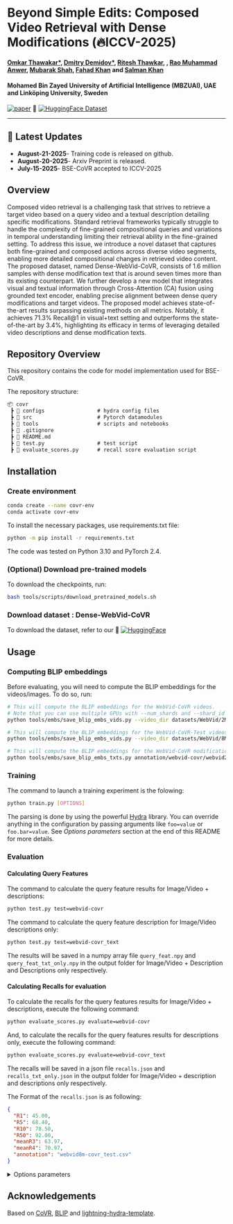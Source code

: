 
# Beyond Simple Edits: Composed Video Retrieval with Dense Modifications (🔥ICCV-2025)

#### [Omkar Thawakar*](https://scholar.google.com/citations?user=flvl5YQAAAAJ&hl=en), [Dmitry Demidov*](https://scholar.google.com/citations?user=k3euI0sAAAAJ&hl=en), [Ritesh Thawkar](#), , [Rao Muhammad Anwer](https://scholar.google.com/citations?hl=en&authuser=1&user=_KlvMVoAAAAJ), [Mubarak Shah](https://scholar.google.com/citations?user=p8gsO3gAAAAJ&hl=en), [Fahad Khan](https://sites.google.com/view/fahadkhans/home) and [Salman Khan](https://salman-h-khan.github.io/)


#### **Mohamed Bin Zayed University of Artificial Intelligence (MBZUAI), UAE** and Linköping University, Sweden

[![paper](https://img.shields.io/badge/arXiv-Paper-<COLOR>.svg)](#)
🤗 [![HuggingFace Dataset](https://img.shields.io/badge/HuggingFace-Page-F9D371)]([#](https://huggingface.co/datasets/omkarthawakar/Dense-WebVid-CoVR))


---

## 📢 Latest Updates
- **August-21-2025**- Training code is released on github.
- **August-20-2025**- Arxiv Preprint is released.
- **July-15-2025**- BSE-CoVR accepted to ICCV-2025


## Overview
Composed video retrieval is a challenging task that strives to retrieve a target video based on a query video and a textual description detailing specific modifications. Standard retrieval frameworks typically struggle to handle the complexity of fine-grained compositional queries and variations in temporal understanding limiting their retrieval ability in the fine-grained setting. 
To address this issue, we introduce a novel dataset that captures both fine-grained and composed actions across diverse video segments, enabling more detailed compositional changes in retrieved video content.
The proposed dataset, named Dense-WebVid-CoVR, consists of 1.6 million samples with dense modification text that is around seven times more than its existing counterpart. We further develop a new model that integrates visual and textual information through Cross-Attention (CA) fusion using grounded text encoder, enabling precise alignment between dense query modifications and target videos. The proposed model achieves state-of-the-art results surpassing existing methods on all metrics. Notably, it achieves 71.3\% Recall@1 in visual+text setting and outperforms the state-of-the-art by 3.4\%, highlighting its efficacy in terms of leveraging detailed video descriptions and dense modification texts.

## Repository Overview

This repository contains the code for model implementation used for BSE-CoVR.

The repository structure: 

```markdown
📦 covr
 ┣ 📂 configs                 # hydra config files
 ┣ 📂 src                     # Pytorch datamodules
 ┣ 📂 tools                   # scripts and notebooks
 ┣ 📜 .gitignore
 ┣ 📜 README.md
 ┣ 📜 test.py                 # test script
 ┣ 📜 evaluate_scores.py      # recall score evaluation script
 ```

## Installation

### Create environment

```bash
conda create --name covr-env
conda activate covr-env
```

To install the necessary packages, use requirements.txt file:
```bash
python -m pip install -r requirements.txt
```

The code was tested on Python 3.10 and PyTorch 2.4.


### (Optional) Download pre-trained models

To download the checkpoints, run:
```bash
bash tools/scripts/download_pretrained_models.sh
```

### Download dataset : Dense-WebVid-CoVR

To download the dataset, refer to our 🤗 [![HuggingFace](https://img.shields.io/badge/HuggingFace-Page-F9D371)]([#](https://huggingface.co/datasets/omkarthawakar/Dense-WebVid-CoVR))

## Usage

### Computing BLIP embeddings

Before evaluating, you will need to compute the BLIP embeddings for the videos/images. To do so, run:
```bash
# This will compute the BLIP embeddings for the WebVid-CoVR videos. 
# Note that you can use multiple GPUs with --num_shards and --shard_id
python tools/embs/save_blip_embs_vids.py --video_dir datasets/WebVid/2M/train --todo_ids annotation/webvid-covr/webvid2m-covr_train.csv 

# This will compute the BLIP embeddings for the WebVid-CoVR-Test videos.
python tools/embs/save_blip_embs_vids.py --video_dir datasets/WebVid/8M/train --todo_ids annotation/webvid-covr/webvid8m-covr_test.csv 

# This will compute the BLIP embeddings for the WebVid-CoVR modifications text. Only needed if using the caption retrieval loss (model/loss_terms=si_ti+si_tc).
python tools/embs/save_blip_embs_txts.py annotation/webvid-covr/webvid2m-covr_train.csv datasets/WebVid/2M/blip-vid-embs-large-all
```

### Training

The command to launch a training experiment is the folowing:
```bash
python train.py [OPTIONS]
```
The parsing is done by using the powerful [Hydra](https://github.com/facebookresearch/hydra) library. You can override anything in the configuration by passing arguments like ``foo=value`` or ``foo.bar=value``. See *Options parameters* section at the end of this README for more details.


### Evaluation

#### Calculating Query Features

The command to calculate the query feature results for Image/Video + descriptions:
```bash
python test.py test=webvid-covr
```

The command to calculate the query feature description for Image/Video descriptions only:
```bash
python test.py test=webvid-covr_text
```

The results will be saved in a numpy array file `query_feat.npy` and `query_feat_txt_only.npy` in the output folder for Image/Video + Description and Descriptions only respectively.

#### Calculating Recalls for evaluation

To calculate the recalls for the query features results for Image/Video + descriptions, execute the following command:
```bash
python evaluate_scores.py evaluate=webvid-covr
```

And, to calculate the recalls for the query features results for descriptions only, execute the following command:
```bash
python evaluate_scores.py evaluate=webvid-covr_text
```

The recalls will be saved in a json file `recalls.json` and `recalls_txt_only.json` in the output folder for Image/Video + description and descriptions only respectively.

The Format of the `recalls.json` is as following:
```json
{
  "R1": 45.00,
  "R5": 68.40,
  "R10": 78.50,
  "R50": 92.00,
  "meanR3": 63.97,
  "meanR4": 70.97,
  "annotation": "webvid8m-covr_test.csv"
}
```

<details><summary>Options parameters</summary>


#### Datasets:
- ``data=webvid-covr``: WebVid-CoVR datasets.
- ``data=cirr``: CIRR dataset.
- ``data=fashioniq``: FashionIQ dataset.


#### Models:
- ``model=blip-large``: BLIP model.

#### Tests:
- ``test=all``: Test on WebVid-CoVR, CIRR and all three Fashion-IQ test sets.
- ``test=webvid-covr``: Test on WebVid-CoVR.
- ``test=cirr``: Test on CIRR.
- ``test=fashioniq``: Test on all three Fashion-IQ test sets (``dress``, ``shirt`` and ``toptee``).

#### Checkpoints:
- ``model/ckpt=blip-l-coco``: Default checkpoint for BLIP-L finetuned on COCO.
- ``model/ckpt=webvid-covr``: Default checkpoint for CoVR finetuned on WebVid-CoVR.

#### Training
- ``trainer=gpu``: training with CUDA, change ``devices`` to the number of GPUs you want to use.
- ``trainer=ddp``: training with Distributed Data Parallel (DDP), change ``devices`` and ``num_nodes`` to the number of GPUs and number of nodes you want to use.
- ``trainer=cpu``: training on the CPU (not recommended).

#### Logging
- ``trainer/logger=csv``: log the results in a csv file. Very basic functionality.


#### Machine
- ``machine=server``: You can change the default path to the dataset folder and the batch size. You can create your own machine configuration by adding a new file in ``configs/machine``.

#### Experiment
There are many pre-defined experiments from the paper in ``configs/experiment`` and ``configs/experiment2``. Simply add ``experiment=<experiment>`` or ``experiment2=<experiment>`` to the command line to use them. 

&emsp; 

</details>



## Acknowledgements
Based on [CoVR](https://github.com/lucas-ventura/CoVR), [BLIP](https://github.com/salesforce/BLIP/) and [lightning-hydra-template](https://github.com/ashleve/lightning-hydra-template/tree/main).

